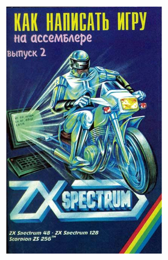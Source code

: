 ![Как написать игру на ассемблере для ZX Spectrum](./Как%20написать%20игру%20на%20ассемблере%20для%20ZX%20Spectrum/obl.jpg)



